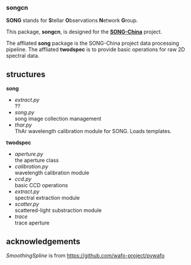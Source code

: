 ### **songcn**

**SONG** stands for **S**tellar **O**bservations **N**etwork **G**roup.

This package, **songcn**, is designed for the [**SONG-China**](http://song.bao.ac.cn/) project.

The affliated **song** package is the SONG-China project data processing pipeline.
The affliated **twodspec** is to provide basic operations for raw 2D spectral data.


## structures


**song**

- *extract.py* \
    ??
- *song.py*\
    song image collection management
- *thar.py*\
    ThAr wavelength calibration module for SONG.
    Loads templates.

**twodspec**

- *aperture.py* \
    the aperture class
- *calibration.py*\
    wavelength calibration module    
- *ccd.py*\
    basic CCD operations
- *extract.py*\
    spectral extraction module
- *scatter.py*\
    scattered-light substraction module
- *trace*\
    trace aperture


## acknowledgements

*SmoothingSpline* is from https://github.com/wafo-project/pywafo
